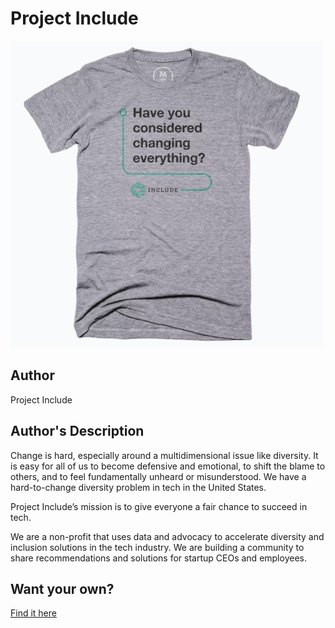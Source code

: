 # Project Include

<img src="project-include.png" />

## Author

Project Include

## Author's Description

Change is hard, especially around a multidimensional issue like diversity. It is easy for all of us to become defensive and emotional, to shift the blame to others, and to feel fundamentally unheard or misunderstood. We have a hard-to-change diversity problem in tech in the United States.

Project Include’s mission is to give everyone a fair chance to succeed in tech.

We are a non-profit that uses data and advocacy to accelerate diversity and inclusion solutions in the tech industry. We are building a community to share recommendations and solutions for startup CEOs and employees.

## Want your own?

<a href="https://cottonbureau.com/products/project-include-the-question-tee" alt="Buy Now">Find it here</a>
